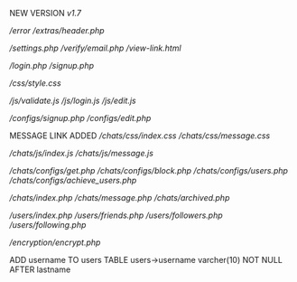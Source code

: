 NEW VERSION _v1.7_

_/error_
_/extras/header.php_

_/settings.php_
_/verify/email.php_
_/view-link.html_

_/login.php_
_/signup.php_

_/css/style.css_

_/js/validate.js_
_/js/login.js_
_/js/edit.js_

_/configs/signup.php_
_/configs/edit.php_

MESSAGE LINK ADDED
_/chats/css/index.css_
_/chats/css/message.css_

_/chats/js/index.js_
_/chats/js/message.js_

_/chats/configs/get.php_
_/chats/configs/block.php_
_/chats/configs/users.php_
*/chats/configs/achieve_users.php*

_/chats/index.php_
_/chats/message.php_
_/chats/archived.php_

_/users/index.php_
_/users/friends.php_
_/users/followers.php_
_/users/following.php_

_/encryption/encrypt.php_

ADD username TO users TABLE users->username varcher(10) NOT NULL AFTER lastname